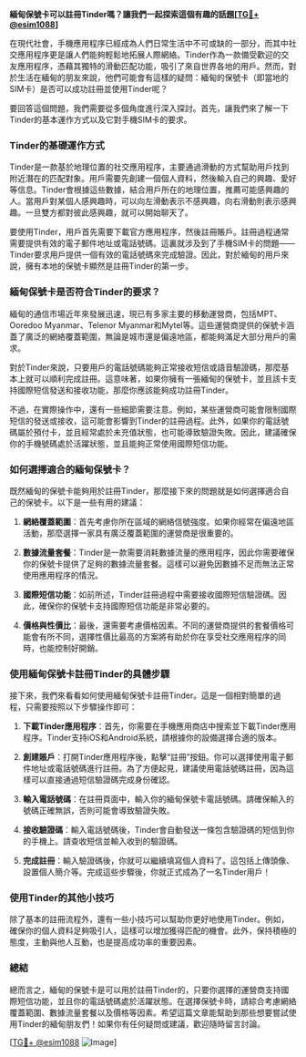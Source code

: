 **緬甸保號卡可以註冊Tinder嗎？讓我們一起探索這個有趣的話題[[TG💪+ @esim1088](https://t.me/s/esim1088)]**

在現代社會，手機應用程序已經成為人們日常生活中不可或缺的一部分，而其中社交應用程序更是讓人們能夠輕鬆地拓展人際網絡。Tinder作為一款備受歡迎的交友應用程序，憑藉其獨特的滑動匹配功能，吸引了來自世界各地的用戶。然而，對於生活在緬甸的朋友來說，他們可能會有這樣的疑問：緬甸的保號卡（即當地的SIM卡）是否可以成功註冊並使用Tinder呢？

要回答這個問題，我們需要從多個角度進行深入探討。首先，讓我們來了解一下Tinder的基本運作方式以及它對手機SIM卡的要求。

### Tinder的基礎運作方式

Tinder是一款基於地理位置的社交應用程序，主要通過滑動的方式幫助用戶找到附近潛在的匹配對象。用戶需要先創建一個個人資料，然後輸入自己的興趣、愛好等信息。Tinder會根據這些數據，結合用戶所在的地理位置，推薦可能感興趣的人。當用戶對某個人感興趣時，可以向左滑動表示不感興趣，向右滑動則表示感興趣。一旦雙方都對彼此感興趣，就可以開始聊天了。

要使用Tinder，用戶首先需要下載官方應用程序，然後註冊賬戶。註冊過程通常需要提供有效的電子郵件地址或電話號碼。這裏就涉及到了手機SIM卡的問題——Tinder要求用戶提供一個有效的電話號碼來完成驗證。因此，對於緬甸的用戶來說，擁有本地的保號卡顯然是註冊Tinder的第一步。

### 緬甸保號卡是否符合Tinder的要求？

緬甸的通信市場近年來發展迅速，現已有多家主要的移動運營商，包括MPT、Ooredoo Myanmar、Telenor Myanmar和Mytel等。這些運營商提供的保號卡涵蓋了廣泛的網絡覆蓋範圍，無論是城市還是偏遠地區，都能夠滿足大部分用戶的需求。

對於Tinder來說，只要用戶的電話號碼能夠正常接收短信或語音驗證碼，那麼基本上就可以順利完成註冊。這意味著，如果你擁有一張緬甸的保號卡，並且該卡支持國際短信發送和接收功能，那麼你應該能夠成功註冊Tinder。

不過，在實際操作中，還有一些細節需要注意。例如，某些運營商可能會限制國際短信的發送或接收，這可能會影響到Tinder的註冊過程。此外，如果你的電話號碼屬於預付卡，並且經常處於未充值狀態，也可能導致驗證失敗。因此，建議確保你的手機號碼處於活躍狀態，並且能夠正常使用國際短信功能。

### 如何選擇適合的緬甸保號卡？

既然緬甸的保號卡能夠用於註冊Tinder，那麼接下來的問題就是如何選擇適合自己的保號卡。以下是一些有用的建議：

1. **網絡覆蓋範圍**：首先考慮你所在區域的網絡信號強度。如果你經常在偏遠地區活動，那麼選擇一家具有廣泛覆蓋範圍的運營商是很重要的。
   
2. **數據流量套餐**：Tinder是一款需要消耗數據流量的應用程序，因此你需要確保你的保號卡提供了足夠的數據流量套餐。這樣可以避免因數據不足而無法正常使用應用程序的情況。

3. **國際短信功能**：如前所述，Tinder註冊過程中需要接收國際短信驗證碼。因此，確保你的保號卡支持國際短信功能是非常必要的。

4. **價格與性價比**：最後，還需要考慮價格因素。不同的運營商提供的套餐價格可能會有所不同，選擇性價比最高的方案將有助於你在享受社交應用程序的同時，也能控制好開銷。

### 使用緬甸保號卡註冊Tinder的具體步驟

接下來，我們來看看如何使用緬甸保號卡註冊Tinder。這是一個相對簡單的過程，只需要按照以下步驟操作即可：

1. **下載Tinder應用程序**：首先，你需要在手機應用商店中搜索並下載Tinder應用程序。Tinder支持iOS和Android系統，請根據你的設備選擇合適的版本。

2. **創建賬戶**：打開Tinder應用程序後，點擊“註冊”按鈕。你可以選擇使用電子郵件地址或電話號碼進行註冊。為了方便起見，建議使用電話號碼註冊，因為這樣可以直接通過短信驗證碼完成身份確認。

3. **輸入電話號碼**：在註冊頁面中，輸入你的緬甸保號卡電話號碼。請確保輸入的號碼正確無誤，否則可能會導致驗證失敗。

4. **接收驗證碼**：輸入電話號碼後，Tinder會自動發送一條包含驗證碼的短信到你的手機上。請查收短信並輸入收到的驗證碼。

5. **完成註冊**：輸入驗證碼後，你就可以繼續填寫個人資料了。這包括上傳頭像、設置個人簡介等。完成這些步驟後，你就正式成為了一名Tinder用戶！

### 使用Tinder的其他小技巧

除了基本的註冊流程外，還有一些小技巧可以幫助你更好地使用Tinder。例如，確保你的個人資料足夠吸引人，這樣可以增加獲得匹配的機會。此外，保持積極的態度，主動與他人互動，也是提高成功率的重要因素。

### 總結

總而言之，緬甸的保號卡是可以用於註冊Tinder的，只要你選擇的運營商支持國際短信功能，並且你的電話號碼處於活躍狀態。在選擇保號卡時，請綜合考慮網絡覆蓋範圍、數據流量套餐以及價格等因素。希望這篇文章能幫助到那些想要嘗試使用Tinder的緬甸朋友們！如果你有任何疑問或建議，歡迎隨時留言討論。

[[TG💪+ @esim1088](https://t.me/s/esim1088) ![Image](https://i.postimg.cc/4NQfJmqS/Snipaste-2025-05-13-00-14-12.png)]